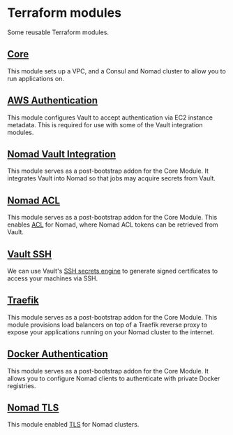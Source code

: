 # Terraform modules

Some reusable Terraform modules.

## [Core](modules/core)

This module sets up a VPC, and a Consul and Nomad cluster to allow you to run applications on.

## [AWS Authentication](modules/aws-auth)

This module configures Vault to accept authentication via EC2 instance metadata. This is required
for use with some of the Vault integration modules.

## [Nomad Vault Integration](modules/nomad-vault-integration)

This module serves as a post-bootstrap addon for the Core Module. It integrates Vault into Nomad
so that jobs may acquire secrets from Vault.

## [Nomad ACL](modules/nomad-acl)

This module serves as a post-bootstrap addon for the Core Module. This enables
[ACL](https://www.nomadproject.io/guides/acl.html) for Nomad, where Nomad ACL tokens can be
retrieved from Vault.

## [Vault SSH](modules/vault-ssh)

We can use Vault's
[SSH secrets engine](https://www.vaultproject.io/docs/secrets/ssh/signed-ssh-certificates.html) to
generate signed certificates to access your machines via SSH.

## [Traefik](modules/traefik)

This module serves as a post-bootstrap addon for the Core Module. This module provisions
load balancers on top of a Traefik reverse proxy to expose your applications running on your
Nomad cluster to the internet.

## [Docker Authentication](modules/docker-auth)

This module serves as a post-bootstrap addon for the Core Module. It allows you to configure Nomad
clients to authenticate with private Docker registries.

## [Nomad TLS](modules/nomad-tls)

This module enabled [TLS](https://www.nomadproject.io/guides/securing-nomad.html) for Nomad
clusters.
